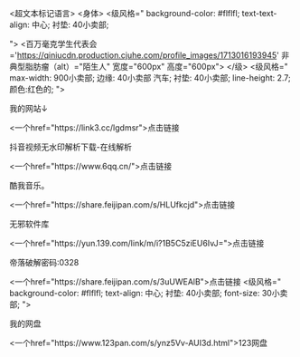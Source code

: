 <超文本标记语言>
<身体>
<级风格="
background-color: #flflfl;
text-text-align: 中心;
衬垫: 40小卖部;

">
<百万毫克学生代表会='https://qiniucdn.production.cjuhe.com/profile_images/1713016193945' 非典型脂肪瘤（alt）="陌生人" 宽度="600px" 高度="600px">
</级>
<级风格="
max-width: 900小卖部;
边缘: 40小卖部 汽车;
衬垫: 40小卖部;
line-height: 2.7;
颜色:红色的;
">
<P>我的网站↓</P>
<一个href="https://link3.cc/lgdmsr">点击链接</一个>
<P>抖音视频无水印解析下载-在线解析</P>
<一个href="https://www.6qq.cn/">点击链接</一个>
<P>酷我音乐。</P>
<一个href="https://share.feijipan.com/s/HLUfkcjd">点击链接</一个>
<P>无邪软件库</P>
<一个href="https://yun.139.com/link/m/i?1B5C5ziEU6IvJ=">点击链接</一个>
<P>帝落破解密码:0328</P>
<一个href="https://share.feijipan.com/s/3uUWEAlB">点击链接</一个>
</级>
<级风格="
background-color: #flflfl;
text-align: 中心;
衬垫: 40小卖部;
font-size: 30小卖部;
">
<P>我的网盘<P>
<一个href="https://www.123pan.com/s/ynz5Vv-AUI3d.html">123网盘</一个>
</级>
</身体>
</超文本标记语言>
